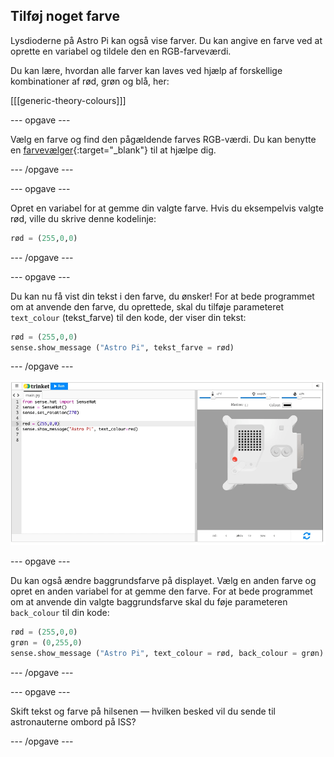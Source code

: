 ## Tilføj noget farve

Lysdioderne på Astro Pi kan også vise farver. Du kan angive en farve ved at oprette en variabel og tildele den en RGB-farveværdi.

Du kan lære, hvordan alle farver kan laves ved hjælp af forskellige kombinationer af rød, grøn og blå, her:

[[[generic-theory-colours]]]

--- opgave ---

Vælg en farve og find den pågældende farves RGB-værdi. Du kan benytte en [farvevælger](https://www.w3schools.com/colors/colors_rgb.asp){:target="_blank"} til at hjælpe dig.

--- /opgave ---

--- opgave ---

Opret en variabel for at gemme din valgte farve. Hvis du eksempelvis valgte rød, ville du skrive denne kodelinje:

```python
rød = (255,0,0)
```

--- /opgave ---

--- opgave ---

Du kan nu få vist din tekst i den farve, du ønsker! For at bede programmet om at anvende den farve, du oprettede, skal du tilføje parameteret `text_colour` (tekst_farve) til den kode, der viser din tekst:

```python
rød = (255,0,0)
sense.show_message ("Astro Pi", tekst_farve = rød)
```

--- /opgave ---

![The Trinket Sense HAT emulator running a sample program which scrolls the text \"Astro Pi\" across the LED matrix using red letters](images/M0_2.gif)

--- opgave ---

Du kan også ændre baggrundsfarve på displayet. Vælg en anden farve og opret en anden variabel for at gemme den farve. For at bede programmet om at anvende din valgte baggrundsfarve skal du føje parameteren `back_colour` til din kode:

```python
rød = (255,0,0)
grøn = (0,255,0)
sense.show_message ("Astro Pi", text_colour = rød, back_colour = grøn)
```

--- /opgave ---

--- opgave ---

Skift tekst og farve på hilsenen — hvilken besked vil du sende til astronauterne ombord på ISS?

--- /opgave ---
